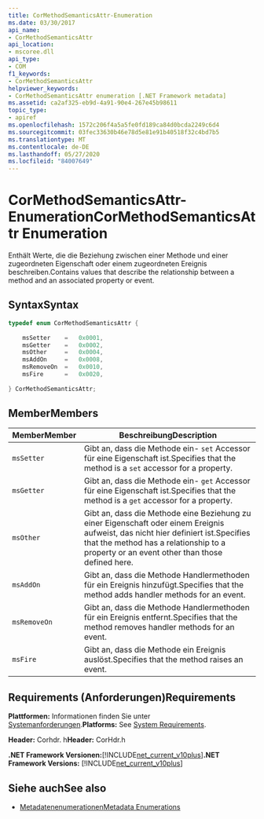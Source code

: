 ```yaml
---
title: CorMethodSemanticsAttr-Enumeration
ms.date: 03/30/2017
api_name:
- CorMethodSemanticsAttr
api_location:
- mscoree.dll
api_type:
- COM
f1_keywords:
- CorMethodSemanticsAttr
helpviewer_keywords:
- CorMethodSemanticsAttr enumeration [.NET Framework metadata]
ms.assetid: ca2af325-eb9d-4a91-90e4-267e45b98611
topic_type:
- apiref
ms.openlocfilehash: 1572c206f4a5a5fe0fd189ca84d0bcda2249c6d4
ms.sourcegitcommit: 03fec33630b46e78d5e81e91b40518f32c4bd7b5
ms.translationtype: MT
ms.contentlocale: de-DE
ms.lasthandoff: 05/27/2020
ms.locfileid: "84007649"
---
```

# <a name="cormethodsemanticsattr-enumeration"></a><span data-ttu-id="77052-102">CorMethodSemanticsAttr-Enumeration</span><span class="sxs-lookup"><span data-stu-id="77052-102">CorMethodSemanticsAttr Enumeration</span></span>
<span data-ttu-id="77052-103">Enthält Werte, die die Beziehung zwischen einer Methode und einer zugeordneten Eigenschaft oder einem zugeordneten Ereignis beschreiben.</span><span class="sxs-lookup"><span data-stu-id="77052-103">Contains values that describe the relationship between a method and an associated property or event.</span></span>  
  
## <a name="syntax"></a><span data-ttu-id="77052-104">Syntax</span><span class="sxs-lookup"><span data-stu-id="77052-104">Syntax</span></span>  
  
```cpp  
typedef enum CorMethodSemanticsAttr {  
  
    msSetter    =   0x0001,  
    msGetter    =   0x0002,  
    msOther     =   0x0004,  
    msAddOn     =   0x0008,  
    msRemoveOn  =   0x0010,  
    msFire      =   0x0020,  
  
} CorMethodSemanticsAttr;  
```  
  
## <a name="members"></a><span data-ttu-id="77052-105">Member</span><span class="sxs-lookup"><span data-stu-id="77052-105">Members</span></span>  
  
|<span data-ttu-id="77052-106">Member</span><span class="sxs-lookup"><span data-stu-id="77052-106">Member</span></span>|<span data-ttu-id="77052-107">Beschreibung</span><span class="sxs-lookup"><span data-stu-id="77052-107">Description</span></span>|  
|------------|-----------------|  
|`msSetter`|<span data-ttu-id="77052-108">Gibt an, dass die Methode ein- `set` Accessor für eine Eigenschaft ist.</span><span class="sxs-lookup"><span data-stu-id="77052-108">Specifies that the method is a `set` accessor for a property.</span></span>|  
|`msGetter`|<span data-ttu-id="77052-109">Gibt an, dass die Methode ein- `get` Accessor für eine Eigenschaft ist.</span><span class="sxs-lookup"><span data-stu-id="77052-109">Specifies that the method is a `get` accessor for a property.</span></span>|  
|`msOther`|<span data-ttu-id="77052-110">Gibt an, dass die Methode eine Beziehung zu einer Eigenschaft oder einem Ereignis aufweist, das nicht hier definiert ist.</span><span class="sxs-lookup"><span data-stu-id="77052-110">Specifies that the method has a relationship to a property or an event other than those defined here.</span></span>|  
|`msAddOn`|<span data-ttu-id="77052-111">Gibt an, dass die Methode Handlermethoden für ein Ereignis hinzufügt.</span><span class="sxs-lookup"><span data-stu-id="77052-111">Specifies that the method adds handler methods for an event.</span></span>|  
|`msRemoveOn`|<span data-ttu-id="77052-112">Gibt an, dass die Methode Handlermethoden für ein Ereignis entfernt.</span><span class="sxs-lookup"><span data-stu-id="77052-112">Specifies that the method removes handler methods for an event.</span></span>|  
|`msFire`|<span data-ttu-id="77052-113">Gibt an, dass die Methode ein Ereignis auslöst.</span><span class="sxs-lookup"><span data-stu-id="77052-113">Specifies that the method raises an event.</span></span>|  
  
## <a name="requirements"></a><span data-ttu-id="77052-114">Requirements (Anforderungen)</span><span class="sxs-lookup"><span data-stu-id="77052-114">Requirements</span></span>  
 <span data-ttu-id="77052-115">**Plattformen:** Informationen finden Sie unter [Systemanforderungen](../../get-started/system-requirements.md).</span><span class="sxs-lookup"><span data-stu-id="77052-115">**Platforms:** See [System Requirements](../../get-started/system-requirements.md).</span></span>  
  
 <span data-ttu-id="77052-116">**Header:** Corhdr. h</span><span class="sxs-lookup"><span data-stu-id="77052-116">**Header:** CorHdr.h</span></span>  
  
 <span data-ttu-id="77052-117">**.NET Framework Versionen:**[!INCLUDE[net_current_v10plus](../../../../includes/net-current-v10plus-md.md)]</span><span class="sxs-lookup"><span data-stu-id="77052-117">**.NET Framework Versions:** [!INCLUDE[net_current_v10plus](../../../../includes/net-current-v10plus-md.md)]</span></span>  
  
## <a name="see-also"></a><span data-ttu-id="77052-118">Siehe auch</span><span class="sxs-lookup"><span data-stu-id="77052-118">See also</span></span>

- [<span data-ttu-id="77052-119">Metadatenenumerationen</span><span class="sxs-lookup"><span data-stu-id="77052-119">Metadata Enumerations</span></span>](metadata-enumerations.md)
